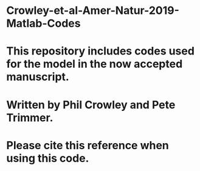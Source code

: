 # Crowley-et-al-Amer-Natur-2019-Matlab-Codes
# This repository includes codes used for the model in the now accepted manuscript. 
# Written by Phil Crowley and Pete Trimmer. 
# Please cite this reference when using this code.
